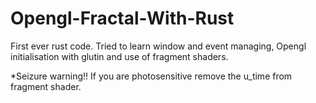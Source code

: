 # Opengl-Fractal-With-Rust
First ever rust code. Tried to learn window and event managing, Opengl initialisation with glutin and use of fragment shaders.

*Seizure warning!!
If you are photosensitive remove the u_time from fragment shader.
